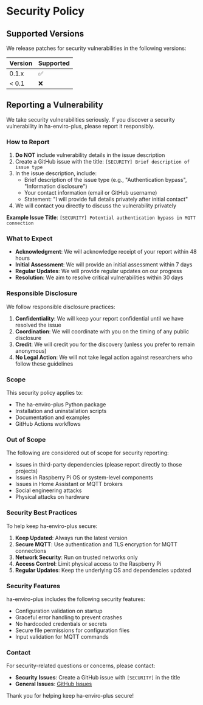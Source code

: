 # Security Policy

## Supported Versions

We release patches for security vulnerabilities in the following versions:

| Version | Supported          |
| ------- | ------------------ |
| 0.1.x   | :white_check_mark: |
| < 0.1   | :x:                |

## Reporting a Vulnerability

We take security vulnerabilities seriously. If you discover a security vulnerability in ha-enviro-plus, please report it responsibly.

### How to Report

1. **Do NOT** include vulnerability details in the issue description
2. Create a GitHub issue with the title: `[SECURITY] Brief description of issue type`
3. In the issue description, include:
   - Brief description of the issue type (e.g., "Authentication bypass", "Information disclosure")
   - Your contact information (email or GitHub username)
   - Statement: "I will provide full details privately after initial contact"
4. We will contact you directly to discuss the vulnerability privately

**Example Issue Title**: `[SECURITY] Potential authentication bypass in MQTT connection`

### What to Expect

- **Acknowledgment**: We will acknowledge receipt of your report within 48 hours
- **Initial Assessment**: We will provide an initial assessment within 7 days
- **Regular Updates**: We will provide regular updates on our progress
- **Resolution**: We aim to resolve critical vulnerabilities within 30 days

### Responsible Disclosure

We follow responsible disclosure practices:

1. **Confidentiality**: We will keep your report confidential until we have resolved the issue
2. **Coordination**: We will coordinate with you on the timing of any public disclosure
3. **Credit**: We will credit you for the discovery (unless you prefer to remain anonymous)
4. **No Legal Action**: We will not take legal action against researchers who follow these guidelines

### Scope

This security policy applies to:

- The ha-enviro-plus Python package
- Installation and uninstallation scripts
- Documentation and examples
- GitHub Actions workflows

### Out of Scope

The following are considered out of scope for security reporting:

- Issues in third-party dependencies (please report directly to those projects)
- Issues in Raspberry Pi OS or system-level components
- Issues in Home Assistant or MQTT brokers
- Social engineering attacks
- Physical attacks on hardware

### Security Best Practices

To help keep ha-enviro-plus secure:

1. **Keep Updated**: Always run the latest version
2. **Secure MQTT**: Use authentication and TLS encryption for MQTT connections
3. **Network Security**: Run on trusted networks only
4. **Access Control**: Limit physical access to the Raspberry Pi
5. **Regular Updates**: Keep the underlying OS and dependencies updated

### Security Features

ha-enviro-plus includes the following security features:

- Configuration validation on startup
- Graceful error handling to prevent crashes
- No hardcoded credentials or secrets
- Secure file permissions for configuration files
- Input validation for MQTT commands

### Contact

For security-related questions or concerns, please contact:

- **Security Issues**: Create a GitHub issue with `[SECURITY]` in the title
- **General Issues**: [GitHub Issues](https://github.com/JeffLuckett/ha-enviro-plus/issues)

Thank you for helping keep ha-enviro-plus secure!

